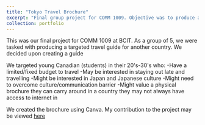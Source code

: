 ```yaml
---
title: "Tokyo Travel Brochure"
excerpt: "Final group project for COMM 1009. Objective was to produce a targeted travel guide for another country in a group of 5 people. <br/><img src='images/brochurescreenshot.png'>"
collection: portfolio
---
```


This was our final project for COMM 1009 at BCIT. As a group of 5, we were tasked with producing a targeted travel guide for another country. We decided upon creating a guide 

We targeted young Canadian (students) in their 20's-30's who:
    -Have a limited/fixed budget to travel
    -May be interested in staying out late and travelling
    -Might be interested in Japan and Japanese culture
    -Might need to overcome culture/communication barrier
    -Might value a physical brochure they can carry around in a country they may not always have access to internet in


We created the brochure using Canva. My contribution to the project may be viewed [here](files/aidanleetokyoguide.pdf)